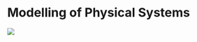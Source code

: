 # Modelling of Physical Systems

![](https://tenor.com/view/oia-uia-oia-cat-uia-cat-catcultclassics-gif-12805916815008299407)
